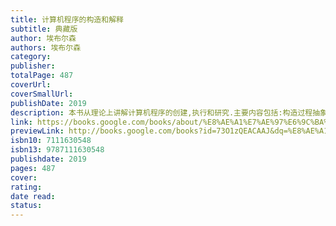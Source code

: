```yaml
---
title: 计算机程序的构造和解释
subtitle: 典藏版
author: 埃布尔森
authors: 埃布尔森
category: 
publisher: 
totalPage: 487
coverUrl: 
coverSmallUrl: 
publishDate: 2019
description: 本书从理论上讲解计算机程序的创建,执行和研究.主要内容包括:构造过程抽象,构造数据抽象,模块化,对象和状态,元语言抽象,寄存器机器里的计算等.
link: https://books.google.com/books/about/%E8%AE%A1%E7%AE%97%E6%9C%BA%E7%A8%8B%E5%BA%8F%E7%9A%84%E6%9E%84%E9%80%A0%E5%92%8C%E8%A7%A3%E9%87%8A.html?hl=&id=73O1zQEACAAJ
previewLink: http://books.google.com/books?id=73O1zQEACAAJ&dq=%E8%AE%A1%E7%AE%97%E6%9C%BA%E7%A8%8B%E5%BA%8F%E6%9E%84%E9%80%A0&hl=&as_pt=BOOKS&cd=2&source=gbs_api
isbn10: 7111630548
isbn13: 9787111630548
publishdate: 2019
pages: 487
cover: 
rating: 
date read: 
status:
---
```

